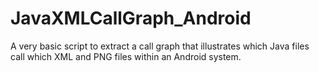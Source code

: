 # JavaXMLCallGraph_Android
A very basic script to extract a call graph that illustrates which Java files call which XML and PNG files within an Android system. 
